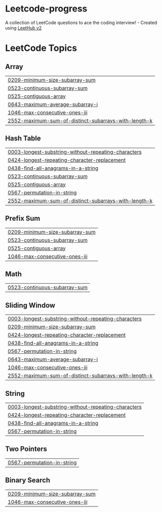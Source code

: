 # Leetcode-progress
A collection of LeetCode questions to ace the coding interview! - Created using [LeetHub v2](https://github.com/arunbhardwaj/LeetHub-2.0)

<!---LeetCode Topics Start-->
# LeetCode Topics
## Array
|  |
| ------- |
| [0209-minimum-size-subarray-sum](https://github.com/azizz7/Leetcode-progress/tree/master/0209-minimum-size-subarray-sum) |
| [0523-continuous-subarray-sum](https://github.com/azizz7/Leetcode-progress/tree/master/0523-continuous-subarray-sum) |
| [0525-contiguous-array](https://github.com/azizz7/Leetcode-progress/tree/master/0525-contiguous-array) |
| [0643-maximum-average-subarray-i](https://github.com/azizz7/Leetcode-progress/tree/master/0643-maximum-average-subarray-i) |
| [1046-max-consecutive-ones-iii](https://github.com/azizz7/Leetcode-progress/tree/master/1046-max-consecutive-ones-iii) |
| [2552-maximum-sum-of-distinct-subarrays-with-length-k](https://github.com/azizz7/Leetcode-progress/tree/master/2552-maximum-sum-of-distinct-subarrays-with-length-k) |
## Hash Table
|  |
| ------- |
| [0003-longest-substring-without-repeating-characters](https://github.com/azizz7/Leetcode-progress/tree/master/0003-longest-substring-without-repeating-characters) |
| [0424-longest-repeating-character-replacement](https://github.com/azizz7/Leetcode-progress/tree/master/0424-longest-repeating-character-replacement) |
| [0438-find-all-anagrams-in-a-string](https://github.com/azizz7/Leetcode-progress/tree/master/0438-find-all-anagrams-in-a-string) |
| [0523-continuous-subarray-sum](https://github.com/azizz7/Leetcode-progress/tree/master/0523-continuous-subarray-sum) |
| [0525-contiguous-array](https://github.com/azizz7/Leetcode-progress/tree/master/0525-contiguous-array) |
| [0567-permutation-in-string](https://github.com/azizz7/Leetcode-progress/tree/master/0567-permutation-in-string) |
| [2552-maximum-sum-of-distinct-subarrays-with-length-k](https://github.com/azizz7/Leetcode-progress/tree/master/2552-maximum-sum-of-distinct-subarrays-with-length-k) |
## Prefix Sum
|  |
| ------- |
| [0209-minimum-size-subarray-sum](https://github.com/azizz7/Leetcode-progress/tree/master/0209-minimum-size-subarray-sum) |
| [0523-continuous-subarray-sum](https://github.com/azizz7/Leetcode-progress/tree/master/0523-continuous-subarray-sum) |
| [0525-contiguous-array](https://github.com/azizz7/Leetcode-progress/tree/master/0525-contiguous-array) |
| [1046-max-consecutive-ones-iii](https://github.com/azizz7/Leetcode-progress/tree/master/1046-max-consecutive-ones-iii) |
## Math
|  |
| ------- |
| [0523-continuous-subarray-sum](https://github.com/azizz7/Leetcode-progress/tree/master/0523-continuous-subarray-sum) |
## Sliding Window
|  |
| ------- |
| [0003-longest-substring-without-repeating-characters](https://github.com/azizz7/Leetcode-progress/tree/master/0003-longest-substring-without-repeating-characters) |
| [0209-minimum-size-subarray-sum](https://github.com/azizz7/Leetcode-progress/tree/master/0209-minimum-size-subarray-sum) |
| [0424-longest-repeating-character-replacement](https://github.com/azizz7/Leetcode-progress/tree/master/0424-longest-repeating-character-replacement) |
| [0438-find-all-anagrams-in-a-string](https://github.com/azizz7/Leetcode-progress/tree/master/0438-find-all-anagrams-in-a-string) |
| [0567-permutation-in-string](https://github.com/azizz7/Leetcode-progress/tree/master/0567-permutation-in-string) |
| [0643-maximum-average-subarray-i](https://github.com/azizz7/Leetcode-progress/tree/master/0643-maximum-average-subarray-i) |
| [1046-max-consecutive-ones-iii](https://github.com/azizz7/Leetcode-progress/tree/master/1046-max-consecutive-ones-iii) |
| [2552-maximum-sum-of-distinct-subarrays-with-length-k](https://github.com/azizz7/Leetcode-progress/tree/master/2552-maximum-sum-of-distinct-subarrays-with-length-k) |
## String
|  |
| ------- |
| [0003-longest-substring-without-repeating-characters](https://github.com/azizz7/Leetcode-progress/tree/master/0003-longest-substring-without-repeating-characters) |
| [0424-longest-repeating-character-replacement](https://github.com/azizz7/Leetcode-progress/tree/master/0424-longest-repeating-character-replacement) |
| [0438-find-all-anagrams-in-a-string](https://github.com/azizz7/Leetcode-progress/tree/master/0438-find-all-anagrams-in-a-string) |
| [0567-permutation-in-string](https://github.com/azizz7/Leetcode-progress/tree/master/0567-permutation-in-string) |
## Two Pointers
|  |
| ------- |
| [0567-permutation-in-string](https://github.com/azizz7/Leetcode-progress/tree/master/0567-permutation-in-string) |
## Binary Search
|  |
| ------- |
| [0209-minimum-size-subarray-sum](https://github.com/azizz7/Leetcode-progress/tree/master/0209-minimum-size-subarray-sum) |
| [1046-max-consecutive-ones-iii](https://github.com/azizz7/Leetcode-progress/tree/master/1046-max-consecutive-ones-iii) |
<!---LeetCode Topics End-->